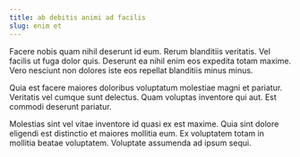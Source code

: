 ```yaml
---
title: ab debitis animi ad facilis
slug: enim et
---
```


Facere nobis quam nihil deserunt id eum. Rerum blanditiis veritatis. Vel facilis ut fuga dolor quis. Deserunt ea nihil enim eos expedita totam maxime. Vero nesciunt non dolores iste eos repellat blanditiis minus minus.

Quia est facere maiores doloribus voluptatum molestiae magni et pariatur. Veritatis vel cumque sunt delectus. Quam voluptas inventore qui aut. Est commodi deserunt pariatur.

Molestias sint vel vitae inventore id quasi ex est maxime. Quia sint dolore eligendi est distinctio et maiores mollitia eum. Ex voluptatem totam in mollitia beatae voluptatem. Voluptate assumenda ad ipsum sequi.

